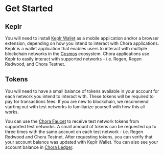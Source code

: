 # Get Started

## Keplr

You will need to install [Keplr Wallet](https://www.keplr.app/download) as a mobile application and/or a browser extension, depending on how you intend to interact with Chora applications. Keplr is a wallet application that enables users to interact with multiple blockchain networks in the [Cosmos](https://cosmos.network/) ecosystem. Chora applications use Keplr to easily interact with supported networks - i.e. Regen, Regen Redwood, and Chora Testnet.

## Tokens

You will need to have a small balance of tokens available in your account for each network you intend to interact with. These tokens will be required to pay for transactions fees. If you are new to blockchain, we recommend starting out with test networks to familiarize yourself with how this all works.

You can use the [Chora Faucet](https://faucet.chora.io/chora-testnet-1) to receive test network tokens from supported test networks. A small amount of tokens can be requested up to three times with the same account on each test network - i.e. Regen Redwood and Chora Testnet. After requesting tokens, you can verify that your account balance was updated with Keplr Wallet. You can also see your account balance in [Chora Ledger](https://ledger.chora.io/chora-testnet-1/account).

